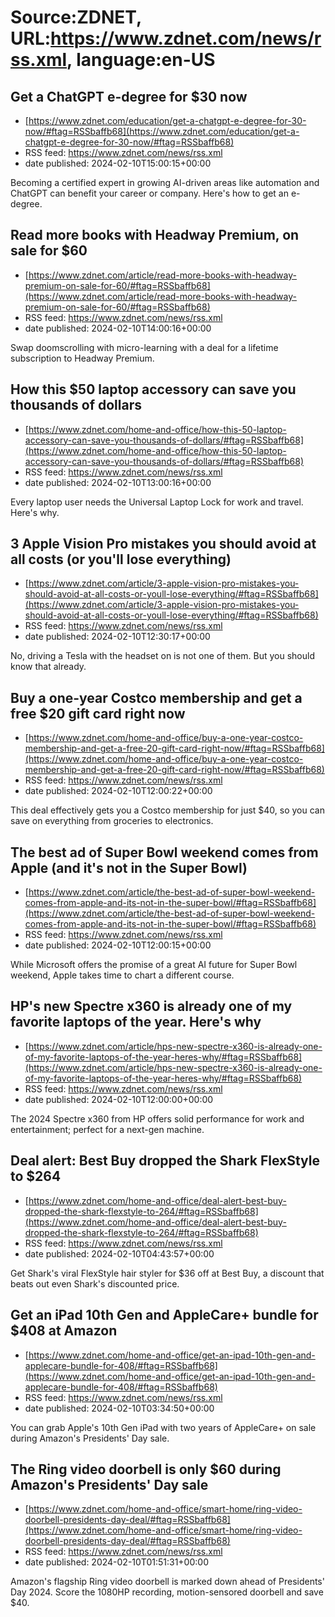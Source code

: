 # Source:ZDNET, URL:https://www.zdnet.com/news/rss.xml, language:en-US

## Get a ChatGPT e-degree for $30 now
 - [https://www.zdnet.com/education/get-a-chatgpt-e-degree-for-30-now/#ftag=RSSbaffb68](https://www.zdnet.com/education/get-a-chatgpt-e-degree-for-30-now/#ftag=RSSbaffb68)
 - RSS feed: https://www.zdnet.com/news/rss.xml
 - date published: 2024-02-10T15:00:15+00:00

Becoming a certified expert in growing AI-driven areas like automation and ChatGPT can benefit your career or company. Here's how to get an e-degree.

## Read more books with Headway Premium, on sale for $60
 - [https://www.zdnet.com/article/read-more-books-with-headway-premium-on-sale-for-60/#ftag=RSSbaffb68](https://www.zdnet.com/article/read-more-books-with-headway-premium-on-sale-for-60/#ftag=RSSbaffb68)
 - RSS feed: https://www.zdnet.com/news/rss.xml
 - date published: 2024-02-10T14:00:16+00:00

Swap doomscrolling with micro-learning with a deal for a lifetime subscription to Headway Premium.

## How this $50 laptop accessory can save you thousands of dollars
 - [https://www.zdnet.com/home-and-office/how-this-50-laptop-accessory-can-save-you-thousands-of-dollars/#ftag=RSSbaffb68](https://www.zdnet.com/home-and-office/how-this-50-laptop-accessory-can-save-you-thousands-of-dollars/#ftag=RSSbaffb68)
 - RSS feed: https://www.zdnet.com/news/rss.xml
 - date published: 2024-02-10T13:00:16+00:00

Every laptop user needs the Universal Laptop Lock for work and travel. Here's why.

## 3 Apple Vision Pro mistakes you should avoid at all costs (or you'll lose everything)
 - [https://www.zdnet.com/article/3-apple-vision-pro-mistakes-you-should-avoid-at-all-costs-or-youll-lose-everything/#ftag=RSSbaffb68](https://www.zdnet.com/article/3-apple-vision-pro-mistakes-you-should-avoid-at-all-costs-or-youll-lose-everything/#ftag=RSSbaffb68)
 - RSS feed: https://www.zdnet.com/news/rss.xml
 - date published: 2024-02-10T12:30:17+00:00

No, driving a Tesla with the headset on is not one of them. But you should know that already.

## Buy a one-year Costco membership and get a free $20 gift card right now
 - [https://www.zdnet.com/home-and-office/buy-a-one-year-costco-membership-and-get-a-free-20-gift-card-right-now/#ftag=RSSbaffb68](https://www.zdnet.com/home-and-office/buy-a-one-year-costco-membership-and-get-a-free-20-gift-card-right-now/#ftag=RSSbaffb68)
 - RSS feed: https://www.zdnet.com/news/rss.xml
 - date published: 2024-02-10T12:00:22+00:00

This deal effectively gets you a Costco membership for just $40, so you can save on everything from groceries to electronics.

## The best ad of Super Bowl weekend comes from Apple (and it's not in the Super Bowl)
 - [https://www.zdnet.com/article/the-best-ad-of-super-bowl-weekend-comes-from-apple-and-its-not-in-the-super-bowl/#ftag=RSSbaffb68](https://www.zdnet.com/article/the-best-ad-of-super-bowl-weekend-comes-from-apple-and-its-not-in-the-super-bowl/#ftag=RSSbaffb68)
 - RSS feed: https://www.zdnet.com/news/rss.xml
 - date published: 2024-02-10T12:00:15+00:00

While Microsoft offers the promise of a great AI future for Super Bowl weekend, Apple takes time to chart a different course.

## HP's new Spectre x360 is already one of my favorite laptops of the year. Here's why
 - [https://www.zdnet.com/article/hps-new-spectre-x360-is-already-one-of-my-favorite-laptops-of-the-year-heres-why/#ftag=RSSbaffb68](https://www.zdnet.com/article/hps-new-spectre-x360-is-already-one-of-my-favorite-laptops-of-the-year-heres-why/#ftag=RSSbaffb68)
 - RSS feed: https://www.zdnet.com/news/rss.xml
 - date published: 2024-02-10T12:00:00+00:00

The 2024 Spectre x360 from HP offers solid performance for work and entertainment; perfect for a next-gen machine.

## Deal alert: Best Buy dropped the Shark FlexStyle to $264
 - [https://www.zdnet.com/home-and-office/deal-alert-best-buy-dropped-the-shark-flexstyle-to-264/#ftag=RSSbaffb68](https://www.zdnet.com/home-and-office/deal-alert-best-buy-dropped-the-shark-flexstyle-to-264/#ftag=RSSbaffb68)
 - RSS feed: https://www.zdnet.com/news/rss.xml
 - date published: 2024-02-10T04:43:57+00:00

Get Shark's viral FlexStyle hair styler for $36 off at Best Buy, a discount that beats out even Shark's discounted price.

## Get an iPad 10th Gen and AppleCare+ bundle for $408 at Amazon
 - [https://www.zdnet.com/home-and-office/get-an-ipad-10th-gen-and-applecare-bundle-for-408/#ftag=RSSbaffb68](https://www.zdnet.com/home-and-office/get-an-ipad-10th-gen-and-applecare-bundle-for-408/#ftag=RSSbaffb68)
 - RSS feed: https://www.zdnet.com/news/rss.xml
 - date published: 2024-02-10T03:34:50+00:00

You can grab Apple's 10th Gen iPad with two years of AppleCare+ on sale during Amazon's Presidents' Day sale.

## The Ring video doorbell is only $60 during Amazon's Presidents' Day sale
 - [https://www.zdnet.com/home-and-office/smart-home/ring-video-doorbell-presidents-day-deal/#ftag=RSSbaffb68](https://www.zdnet.com/home-and-office/smart-home/ring-video-doorbell-presidents-day-deal/#ftag=RSSbaffb68)
 - RSS feed: https://www.zdnet.com/news/rss.xml
 - date published: 2024-02-10T01:51:31+00:00

Amazon's flagship Ring video doorbell is marked down ahead of Presidents' Day 2024. Score the 1080HP recording, motion-sensored doorbell and save $40.


